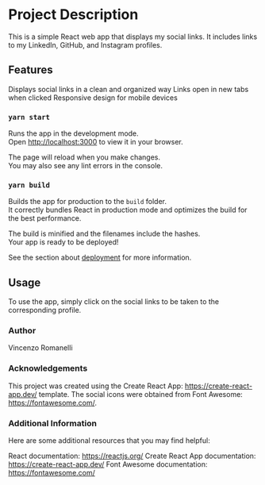# Project Description

This is a simple React web app that displays my social links. It includes links to my LinkedIn, GitHub, and Instagram profiles.

## Features
Displays social links in a clean and organized way
Links open in new tabs when clicked
Responsive design for mobile devices

### `yarn start`

Runs the app in the development mode.\
Open [http://localhost:3000](http://localhost:3000) to view it in your browser.

The page will reload when you make changes.\
You may also see any lint errors in the console.

### `yarn build`

Builds the app for production to the `build` folder.\
It correctly bundles React in production mode and optimizes the build for the best performance.

The build is minified and the filenames include the hashes.\
Your app is ready to be deployed!

See the section about [deployment](https://facebook.github.io/create-react-app/docs/deployment) for more information.

## Usage

To use the app, simply click on the social links to be taken to the corresponding profile.

### Author

Vincenzo Romanelli

### Acknowledgements

This project was created using the Create React App: https://create-react-app.dev/ template.
The social icons were obtained from Font Awesome: https://fontawesome.com/.

### Additional Information

Here are some additional resources that you may find helpful:

React documentation: https://reactjs.org/
Create React App documentation: https://create-react-app.dev/
Font Awesome documentation: https://fontawesome.com/
